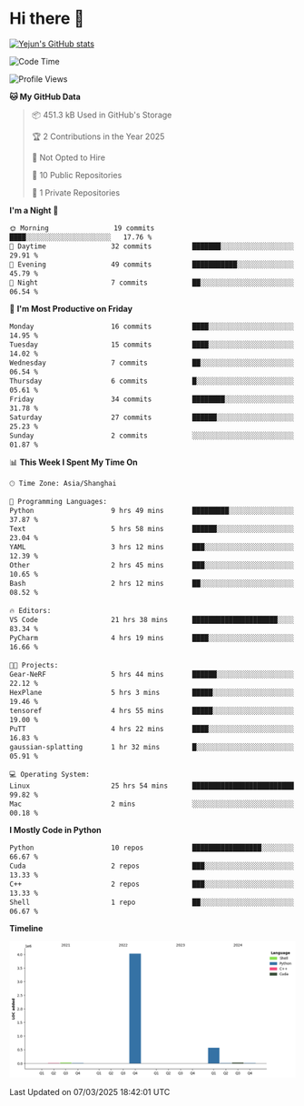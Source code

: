 # Hi there 👋


<!-- <img height="195px" src="https://github-readme-stats.vercel.app/api?username=yejun688&count_private=true&show_icons=true&hide_rank=true&title_color=0969da&bg_color=ffffff00&text_color=57606a&disable_animations=true"><img height="195px" src="https://github-readme-stats.vercel.app/api/top-langs?username=yejun688&layout=compact&title_color=0969da&bg_color=ffffff00&text_color=57606a"> -->

[![Yejun's GitHub stats](https://github-readme-stats.vercel.app/api?username=yejun688)](https://github.com/yejun688/github-readme-stats)

<!---
yejun688/yejun688 is a ✨ special ✨ repository because its `README.md` (this file) appears on your GitHub profile.
You can click the Preview link to take a look at your changes.
--->

<!--START_SECTION:waka-->
![Code Time](http://img.shields.io/badge/Code%20Time-900%20hrs%2044%20mins-blue)

![Profile Views](http://img.shields.io/badge/Profile%20Views-0-blue)

**🐱 My GitHub Data** 

> 📦 451.3 kB Used in GitHub's Storage 
 > 
> 🏆 2 Contributions in the Year 2025
 > 
> 🚫 Not Opted to Hire
 > 
> 📜 10 Public Repositories 
 > 
> 🔑 1 Private Repositories 
 > 
**I'm a Night 🦉** 

```text
🌞 Morning                19 commits          ████░░░░░░░░░░░░░░░░░░░░░   17.76 % 
🌆 Daytime                32 commits          ███████░░░░░░░░░░░░░░░░░░   29.91 % 
🌃 Evening                49 commits          ███████████░░░░░░░░░░░░░░   45.79 % 
🌙 Night                  7 commits           ██░░░░░░░░░░░░░░░░░░░░░░░   06.54 % 
```
📅 **I'm Most Productive on Friday** 

```text
Monday                   16 commits          ████░░░░░░░░░░░░░░░░░░░░░   14.95 % 
Tuesday                  15 commits          ████░░░░░░░░░░░░░░░░░░░░░   14.02 % 
Wednesday                7 commits           ██░░░░░░░░░░░░░░░░░░░░░░░   06.54 % 
Thursday                 6 commits           █░░░░░░░░░░░░░░░░░░░░░░░░   05.61 % 
Friday                   34 commits          ████████░░░░░░░░░░░░░░░░░   31.78 % 
Saturday                 27 commits          ██████░░░░░░░░░░░░░░░░░░░   25.23 % 
Sunday                   2 commits           ░░░░░░░░░░░░░░░░░░░░░░░░░   01.87 % 
```


📊 **This Week I Spent My Time On** 

```text
🕑︎ Time Zone: Asia/Shanghai

💬 Programming Languages: 
Python                   9 hrs 49 mins       █████████░░░░░░░░░░░░░░░░   37.87 % 
Text                     5 hrs 58 mins       ██████░░░░░░░░░░░░░░░░░░░   23.04 % 
YAML                     3 hrs 12 mins       ███░░░░░░░░░░░░░░░░░░░░░░   12.39 % 
Other                    2 hrs 45 mins       ███░░░░░░░░░░░░░░░░░░░░░░   10.65 % 
Bash                     2 hrs 12 mins       ██░░░░░░░░░░░░░░░░░░░░░░░   08.52 % 

🔥 Editors: 
VS Code                  21 hrs 38 mins      █████████████████████░░░░   83.34 % 
PyCharm                  4 hrs 19 mins       ████░░░░░░░░░░░░░░░░░░░░░   16.66 % 

🐱‍💻 Projects: 
Gear-NeRF                5 hrs 44 mins       ██████░░░░░░░░░░░░░░░░░░░   22.12 % 
HexPlane                 5 hrs 3 mins        █████░░░░░░░░░░░░░░░░░░░░   19.46 % 
tensoref                 4 hrs 55 mins       █████░░░░░░░░░░░░░░░░░░░░   19.00 % 
PuTT                     4 hrs 22 mins       ████░░░░░░░░░░░░░░░░░░░░░   16.83 % 
gaussian-splatting       1 hr 32 mins        █░░░░░░░░░░░░░░░░░░░░░░░░   05.91 % 

💻 Operating System: 
Linux                    25 hrs 54 mins      █████████████████████████   99.82 % 
Mac                      2 mins              ░░░░░░░░░░░░░░░░░░░░░░░░░   00.18 % 
```

**I Mostly Code in Python** 

```text
Python                   10 repos            █████████████████░░░░░░░░   66.67 % 
Cuda                     2 repos             ███░░░░░░░░░░░░░░░░░░░░░░   13.33 % 
C++                      2 repos             ███░░░░░░░░░░░░░░░░░░░░░░   13.33 % 
Shell                    1 repo              ██░░░░░░░░░░░░░░░░░░░░░░░   06.67 % 
```



**Timeline**

![Lines of Code chart](https://raw.githubusercontent.com/yejun688/yejun688/main/assets/bar_graph.png)


 Last Updated on 07/03/2025 18:42:01 UTC
<!--END_SECTION:waka-->
